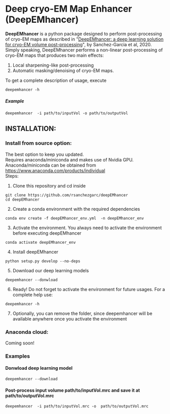 # Deep cryo-EM Map Enhancer (DeepEMhancer)

**DeepEMhancer** is a python package designed to perform post-processing of
cryo-EM maps as described in "<a href=https://doi.org/10.1101/2020.06.12.148296 >DeepEMhancer: a deep learning solution for cryo-EM volume post-processing</a>", by Sanchez-Garcia et al, 2020.<br>
Simply speaking, DeepEMhancer performs a non-linear post-processing of cryo-EM maps that produces two main effects:
1) Local sharpening-like post-processing
2) Automatic masking/denoising of cryo-EM maps.


To get a complete description of usage, execute

`deepemhancer -h`


##### Example

`deepemhancer  -i path/to/inputVol -o path/to/outputVol`


## INSTALLATION:

### Install from source option:
The best option to keep you updated. <br>
Requires anaconda/miniconda and makes use of Nvidia GPU.
Anaconda/miniconda can be obtained from <ref>https://www.anaconda.com/products/individual</ref>
<br>Steps:
1) Clone this repository and cd inside

```
git clone https://github.com/rsanchezgarc/deepEMhancer
cd deepEMhancer

```
2) Create a conda environment with the required dependencies

```
conda env create -f deepEMhancer_env.yml  -n deepEMhancer_env
```
3) Activate the environment. You always need to activate the environment before executing deepEMhancer

```
conda activate deepEMhancer_env
```
4) Install deepEMhancer

```
python setup.py develop --no-deps
```

5) Download our deep learning models

```
deepemhancer --donwload

```

6) Ready! Do not forget to activate the environment for future usages. For a complete help use:

```
deepemhancer -h

```

7) Optionally, you can remove the folder, since deepemhancer will be available anywhere once you activate the environment


### Anaconda cloud:
Coming soon!




### Examples


#### Donwload deep learning model
```
deepemhancer --download
```

#### Post-process input volume path/to/inputVol.mrc and save it at path/to/outputVol.mrc
```
deepemhancer  -i path/to/inputVol.mrc -o  path/to/outputVol.mrc
```
